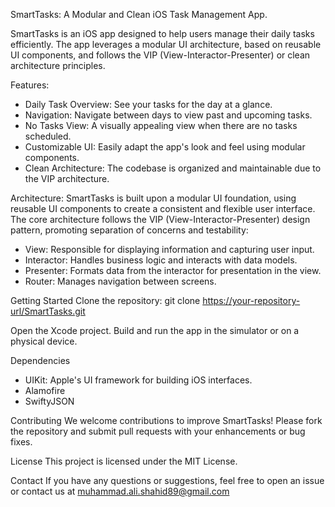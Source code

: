 SmartTasks: A Modular and Clean iOS Task Management App.

SmartTasks is an iOS app designed to help users manage their daily tasks efficiently. The app leverages a modular UI architecture, based on reusable UI components, and follows the VIP (View-Interactor-Presenter) or clean architecture principles.

Features:
- Daily Task Overview: See your tasks for the day at a glance.
- Navigation: Navigate between days to view past and upcoming tasks.
- No Tasks View: A visually appealing view when there are no tasks scheduled.
- Customizable UI: Easily adapt the app's look and feel using modular components.
- Clean Architecture: The codebase is organized and maintainable due to the VIP architecture.

Architecture:
SmartTasks is built upon a modular UI foundation, using reusable UI components to create a consistent and flexible user interface. The core architecture follows the VIP (View-Interactor-Presenter) design pattern, promoting separation of concerns and testability:

- View: Responsible for displaying information and capturing user input.
- Interactor: Handles business logic and interacts with data models.
- Presenter: Formats data from the interactor for presentation in the view.
- Router: Manages navigation between screens.

Getting Started
Clone the repository: git clone [https://your-repository-url/SmartTasks.git](https://github.com/Ali-Zameen89/SmartTasks.git)

Open the Xcode project.
Build and run the app in the simulator or on a physical device.

Dependencies
- UIKit: Apple's UI framework for building iOS interfaces.
- Alamofire
- SwiftyJSON

Contributing
We welcome contributions to improve SmartTasks! Please fork the repository and submit pull requests with your enhancements or bug fixes.

License
This project is licensed under the MIT License.

Contact
If you have any questions or suggestions, feel free to open an issue or contact us at muhammad.ali.shahid89@gmail.com

